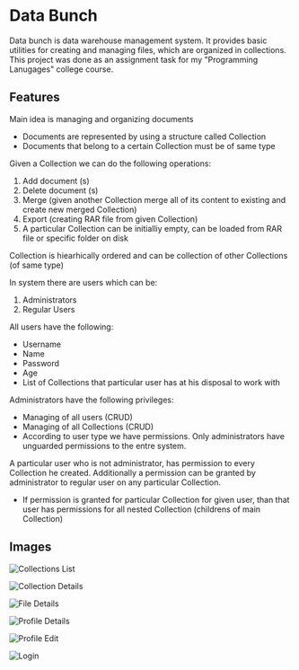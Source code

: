 # Data Bunch
Data bunch is data warehouse management system. It provides basic utilities for creating and managing files, which are organized in collections. This project was done as an assignment task for my "Programming Lanugages" college course.

## Features
Main idea is managing and organizing documents

* Documents are represented by using a structure called Collection
* Documents that belong to a certain Collection must be of same type

Given a Collection we can do the following operations:

1. Add document (s)
2. Delete document (s)
3. Merge (given another Collection merge all of its content to existing and create new merged Collection)
4. Export (creating RAR file from given Collection)
5. A particular Collection can be initialliy empty, can be loaded from RAR file or specific folder on disk

Collection is hiearhically ordered and can be collection of other Collections (of same type)

In system there are users which can be:

1. Administrators
2. Regular Users

All users have the following:

* Username
* Name
* Password
* Age
* List of Collections that particular user has at his disposal to work with

Administrators have the following privileges:

* Managing of all users (CRUD)
* Managing of all Collections (CRUD)
* According to user type we have permissions. Only administrators have unguarded permissions to the entre system.

A particular user who is not administrator, has permission to every Collection he created. Additionally a permission can be granted by administrator to regular user on any particular Collection.

* If permission is granted for particular Collection for given user, than that user has permissions for all nested Collection (childrens of main Collection)

## Images

![Collections List](https://api.pcloud.com/getpubthumb?code=XZ2CGU7ZC9VxtlrSHE7ICQWgc83N0msG0jkX&linkpassword=undefined&size=550x450&crop=0&type=auto)

![Collection Details](https://api.pcloud.com/getpubthumb?code=XZlCGU7Z7ilk1D17vRLPn1h7IyLhbyoTHAI7&linkpassword=undefined&size=550x450&crop=0&type=auto)

![File Details](https://api.pcloud.com/getpubthumb?code=XZcCGU7ZS8Ux1fA56lQ1qR43it7ty8bOKwLV&linkpassword=undefined&size=550x450&crop=0&type=auto)

![Profile Details](https://api.pcloud.com/getpubthumb?code=XZFxGU7ZnhRzIViWogyJLu914KTwj5ioQQHk&linkpassword=undefined&size=550x450&crop=0&type=auto)

![Profile Edit](https://api.pcloud.com/getpubthumb?code=XZfxGU7ZTfOdIP6RL1QQ57uie7klt5Qdg6xy&linkpassword=undefined&size=550x450&crop=0&type=auto)

![Login](https://api.pcloud.com/getpubthumb?code=XZ1xGU7ZVl0qOfafJlJmcVadPt8BIFwS5Sv7&linkpassword=undefined&size=550x450&crop=0&type=auto)
